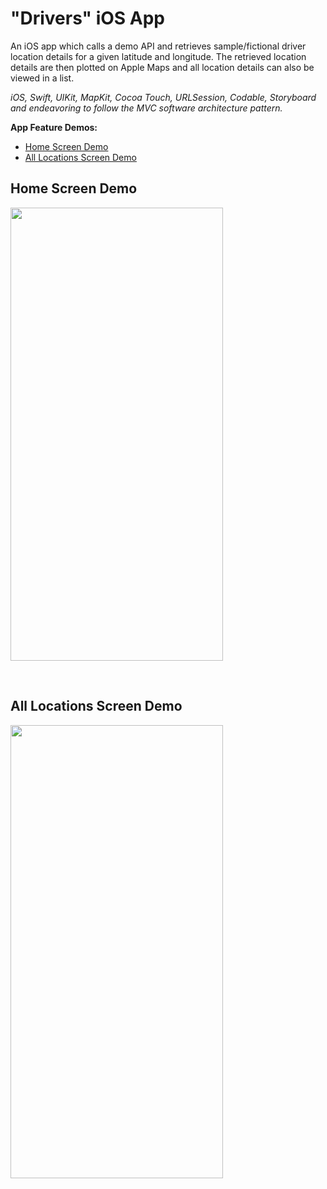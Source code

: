 # "Drivers" iOS App

An iOS app which calls a demo API and retrieves sample/fictional driver location details for a given latitude and longitude. The retrieved location details are then plotted on Apple Maps and all location details can also be viewed in a list.
<br />

*iOS, Swift, UIKit, MapKit, Cocoa Touch, URLSession, Codable, Storyboard and endeavoring to follow the MVC software architecture pattern.*

**App Feature Demos:**
- [Home Screen Demo](#home-screen-demo)
- [All Locations Screen Demo](#all-locations-screen-demo)


## Home Screen Demo
<img src="https://github.com/CompSci01x/drivers/blob/main/Drivers-DemoGifs/DriversDemo.gif" width="340" height="725" />

<p>&nbsp;</p>

## All Locations Screen Demo
<img src="https://github.com/CompSci01x/drivers/blob/main/Drivers-DemoGifs/AllLocationsDemo.gif" width="340" height="725" />

<p>&nbsp;</p>
